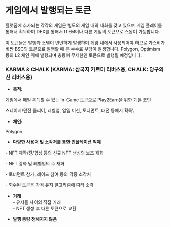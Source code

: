 # 게임에서 발행되는 토큰

&#x20;플랫폼에 추가되는 각각의 게임은 별도의 게임 내의 재화를 갖고 있으며 게임 플레이를 통해서 획득하며 DEX를 통해서 ITEM이나 다른 게임의 토큰으로 스왑이 가능합니다.

이 토큰들은 발행과 소멸이 빈번하게 발생하며 게임 내에서 사용되어야 하므로 가스비가 비싼 BSC의 토큰으로 발행할 때 큰 수수료 부담이 발생합니다. Polygon, Optimism 등의 L2 체인 위에 발행되며 총량이 무제한인 토큰으로 발행될 예정입니다.



### KARMA & CHALK (KARMA: 삼국지 카르마 리버스용, CHALK: 당구의 신 리버스용)

* **목적:**&#x20;

&#x20;       게임에서 매일 획득할 수 있는 In-Game 토큰으로 Play2Earn을 위한 기본 코인

&#x20;       스테이지/던전 클리어, 레벨업, 일일 미션, 토너먼트, 대전 등에서 획득\


* **체인:**&#x20;

&#x20;      Polygon



* **다양한 사용처 및 소각처를 통한 인플레이션 억제**

&#x20;   \- NFT 제작/진/합성 등의 신규 NFT 생성의 보조 재화

&#x20;   \- NFT 강화 및 레벨업의 주 재화

&#x20;   \- 토너먼트 참가, 레이드 참여 등의 각종 소각처

&#x20;   \- 회수된 토큰은 가격 유지 알고리즘에 따라 소각



* **거래** \
  \- 유저들 사이의 직접 거래\
  \- NFT 생성 후 다른 토큰으로 교환



* **발행 총량 정해지지 않음**
